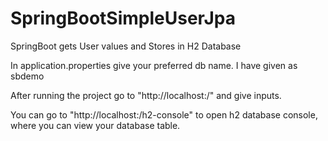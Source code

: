 # SpringBootSimpleUserJpa
SpringBoot gets User values and Stores in H2 Database

In application.properties give your preferred db name. I have given as sbdemo

After running the project go to "http://localhost:<yourportnumber>/" and give inputs.

You can go to "http://localhost:<yourportnumber>/h2-console" to open h2 database console, where you can view your database table.
